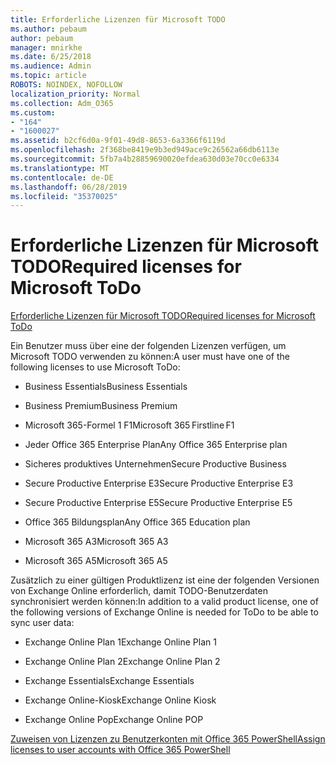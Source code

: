 ```yaml
---
title: Erforderliche Lizenzen für Microsoft TODO
ms.author: pebaum
author: pebaum
manager: mnirkhe
ms.date: 6/25/2018
ms.audience: Admin
ms.topic: article
ROBOTS: NOINDEX, NOFOLLOW
localization_priority: Normal
ms.collection: Adm_O365
ms.custom:
- "164"
- "1600027"
ms.assetid: b2cf6d0a-9f01-49d8-8653-6a3366f6119d
ms.openlocfilehash: 2f368be8419e9b3ed949ace9c26562a66db6113e
ms.sourcegitcommit: 5fb7a4b28859690020efdea630d03e70cc0e6334
ms.translationtype: MT
ms.contentlocale: de-DE
ms.lasthandoff: 06/28/2019
ms.locfileid: "35370025"
---
```

# <a name="required-licenses-for-microsoft-todo"></a><span data-ttu-id="d29eb-102">Erforderliche Lizenzen für Microsoft TODO</span><span class="sxs-lookup"><span data-stu-id="d29eb-102">Required licenses for Microsoft ToDo</span></span>

[<span data-ttu-id="d29eb-103">Erforderliche Lizenzen für Microsoft TODO</span><span class="sxs-lookup"><span data-stu-id="d29eb-103">Required licenses for Microsoft ToDo</span></span>](https://support.office.com/article/381e9d1b-c500-49b5-973e-890fd86528d7.aspx)
  
<span data-ttu-id="d29eb-104">Ein Benutzer muss über eine der folgenden Lizenzen verfügen, um Microsoft TODO verwenden zu können:</span><span class="sxs-lookup"><span data-stu-id="d29eb-104">A user must have one of the following licenses to use Microsoft ToDo:</span></span>
  
- <span data-ttu-id="d29eb-105">Business Essentials</span><span class="sxs-lookup"><span data-stu-id="d29eb-105">Business Essentials</span></span>

- <span data-ttu-id="d29eb-106">Business Premium</span><span class="sxs-lookup"><span data-stu-id="d29eb-106">Business Premium</span></span>

- <span data-ttu-id="d29eb-107">Microsoft 365-Formel 1 F1</span><span class="sxs-lookup"><span data-stu-id="d29eb-107">Microsoft 365 Firstline F1</span></span>

- <span data-ttu-id="d29eb-108">Jeder Office 365 Enterprise Plan</span><span class="sxs-lookup"><span data-stu-id="d29eb-108">Any Office 365 Enterprise plan</span></span>

- <span data-ttu-id="d29eb-109">Sicheres produktives Unternehmen</span><span class="sxs-lookup"><span data-stu-id="d29eb-109">Secure Productive Business</span></span>

- <span data-ttu-id="d29eb-110">Secure Productive Enterprise E3</span><span class="sxs-lookup"><span data-stu-id="d29eb-110">Secure Productive Enterprise E3</span></span>

- <span data-ttu-id="d29eb-111">Secure Productive Enterprise E5</span><span class="sxs-lookup"><span data-stu-id="d29eb-111">Secure Productive Enterprise E5</span></span>

- <span data-ttu-id="d29eb-112">Office 365 Bildungsplan</span><span class="sxs-lookup"><span data-stu-id="d29eb-112">Any Office 365 Education plan</span></span>

- <span data-ttu-id="d29eb-113">Microsoft 365 A3</span><span class="sxs-lookup"><span data-stu-id="d29eb-113">Microsoft 365 A3</span></span>

- <span data-ttu-id="d29eb-114">Microsoft 365 A5</span><span class="sxs-lookup"><span data-stu-id="d29eb-114">Microsoft 365 A5</span></span>

<span data-ttu-id="d29eb-115">Zusätzlich zu einer gültigen Produktlizenz ist eine der folgenden Versionen von Exchange Online erforderlich, damit TODO-Benutzerdaten synchronisiert werden können:</span><span class="sxs-lookup"><span data-stu-id="d29eb-115">In addition to a valid product license, one of the following versions of Exchange Online is needed for ToDo to be able to sync user data:</span></span>
  
- <span data-ttu-id="d29eb-116">Exchange Online Plan 1</span><span class="sxs-lookup"><span data-stu-id="d29eb-116">Exchange Online Plan 1</span></span>

- <span data-ttu-id="d29eb-117">Exchange Online Plan 2</span><span class="sxs-lookup"><span data-stu-id="d29eb-117">Exchange Online Plan 2</span></span>

- <span data-ttu-id="d29eb-118">Exchange Essentials</span><span class="sxs-lookup"><span data-stu-id="d29eb-118">Exchange Essentials</span></span>

- <span data-ttu-id="d29eb-119">Exchange Online-Kiosk</span><span class="sxs-lookup"><span data-stu-id="d29eb-119">Exchange Online Kiosk</span></span>

- <span data-ttu-id="d29eb-120">Exchange Online Pop</span><span class="sxs-lookup"><span data-stu-id="d29eb-120">Exchange Online POP</span></span>

[<span data-ttu-id="d29eb-121">Zuweisen von Lizenzen zu Benutzerkonten mit Office 365 PowerShell</span><span class="sxs-lookup"><span data-stu-id="d29eb-121">Assign licenses to user accounts with Office 365 PowerShell</span></span>](https://docs.microsoft.com/office365/enterprise/powershell/assign-licenses-to-user-accounts-with-office-365-powershell )
  